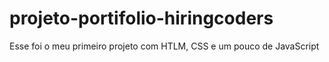 # projeto-portifolio-hiringcoders

Esse foi o meu primeiro projeto com HTLM, CSS e um pouco de JavaScript
